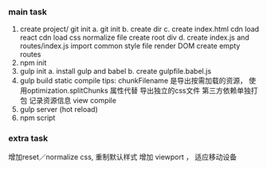 ### main task
1. create project/ git init
    a. git init
    b. create dir
    c. create index.html
        cdn load react
        cdn load css normalize file
        create root div
    d. create index.js and routes/index.js
        import common style file
        render DOM
        create empty routes
6. npm init
7. gulp init
    a. install gulp and babel
    b. create gulpfile.babel.js
8. gulp build
    static compile
        tips: chunkFilename 是导出按需加载的资源， 使用optimization.splitChunks 属性代替
        导出独立的css文件
        第三方依赖单独打包
        记录资源信息
    view compile
9. gulp server (hot reload)
10. npm script

### extra task
增加reset／normalize css, 重制默认样式
增加 viewport <meta> ， 适应移动设备
